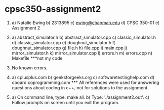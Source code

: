 # cpsc350-assignment2

1. a) Natalie Ewing 
   b) 2313895 
   c) ewing@chapman.edu 
   d) CPSC 350-01 
   e) Assignment 2

2. a) abstract_simulator.h 
   b) abstract_simulator.cpp 
   c) classic_simulator.h 
   d) classic_simulator.cpp 
   e) doughnut_simulator.h 
   f) doughnut_simulator.cpp
   g) file.h
   h) file.cpp
   i) main.cpp
   j) mirror_simulator.h
   k) mirror_simulator.cpp
   l) errors.h
   m) errors.cpp
   n) Makefile                     ***not my code 

3. No known errors.

4. a) cplusplus.com
   b) geeksforgeeks.org 
   c) softwaretestinghelp.com
   d) cboard.coprogramming.com 
   *** All references were used for answering questions about coding in c++, not for solutions to the assignment.

5. a) On command line, type: make all.
   b) Type: './assignment2.out'.
   c) Follow prompts on screen until you exit the program.